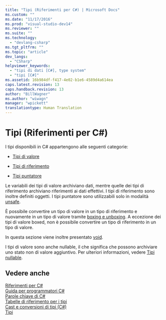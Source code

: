 ```yaml
---
title: "Tipi (Riferimenti per C#) | Microsoft Docs"
ms.custom: ""
ms.date: "11/17/2016"
ms.prod: "visual-studio-dev14"
ms.reviewer: ""
ms.suite: ""
ms.technology: 
  - "devlang-csharp"
ms.tgt_pltfrm: ""
ms.topic: "article"
dev_langs: 
  - "CSharp"
helpviewer_keywords: 
  - "tipi di dati [C#], type system"
  - "tipi [C#]"
ms.assetid: 16b984df-f417-4e02-b1e6-4589d4a614ea
caps.latest.revision: 13
caps.handback.revision: 13
author: "BillWagner"
ms.author: "wiwagn"
manager: "wpickett"
translationtype: Human Translation
---
```

# Tipi (Riferimenti per C#)
I tipi disponibili in C\# appartengono alle seguenti categorie:  
  
-   [Tipi di valore](../../../csharp/language-reference/keywords/value-types.md)  
  
-   [Tipi di riferimento](../../../csharp/language-reference/keywords/reference-types.md)  
  
-   [Tipi puntatore](../../../csharp/programming-guide/unsafe-code-pointers/pointer-types.md)  
  
 Le variabili dei tipi di valore archiviano dati, mentre quelle dei tipi di riferimento archiviano riferimenti ai dati effettivi.  I tipi di riferimento sono inoltre definiti oggetti.  I tipi puntatore sono utilizzabili solo in modalità [unsafe](../../../csharp/language-reference/keywords/unsafe.md).  
  
 È possibile convertire un tipo di valore in un tipo di riferimento e nuovamente in un tipo di valore tramite [boxing e unboxing](../../../csharp/programming-guide/types/boxing-and-unboxing.md).  A eccezione dei tipi di valore boxed, non è possibile convertire un tipo di riferimento in un tipo di valore.  
  
 In questa sezione viene inoltre presentato [void](../../../csharp/language-reference/keywords/void.md).  
  
 I tipi di valore sono anche nullable, il che significa che possono archiviare uno stato non di valore aggiuntivo.  Per ulteriori informazioni, vedere [Tipi nullable](../../../csharp/programming-guide/nullable-types/index.md).  
  
## Vedere anche  
 [Riferimenti per C\#](../../../csharp/language-reference/index.md)   
 [Guida per programmatori C\#](../../../csharp/programming-guide/index.md)   
 [Parole chiave di C\#](../../../csharp/language-reference/keywords/index.md)   
 [Tabelle di riferimento per i tipi](../../../csharp/language-reference/keywords/reference-tables-for-types.md)   
 [Cast e conversioni di tipi \(C\#\)](../../../csharp/programming-guide/types/casting-and-type-conversions.md)   
 [Tipi](../../../csharp/programming-guide/types/index.md)